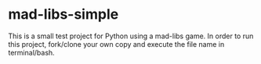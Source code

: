 # mad-libs-simple

This is a small test project for Python using a mad-libs game. In order to run this project, fork/clone your own copy and execute the file name in terminal/bash. 
